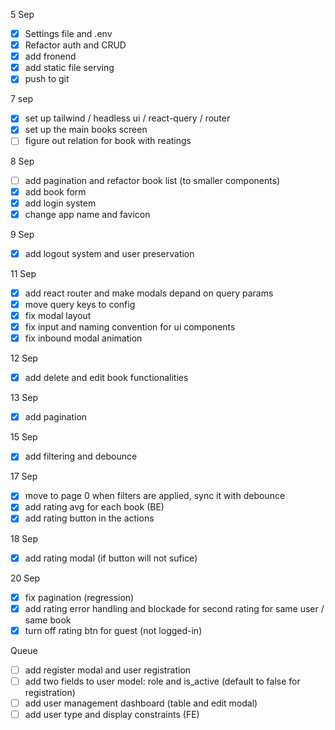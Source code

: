 5 Sep

- [x] Settings file and .env
- [x] Refactor auth and CRUD
- [x] add fronend
- [x] add static file serving
- [x] push to git

7 sep

- [x] set up tailwind / headless ui / react-query / router
- [x] set up the main books screen
- [ ] figure out relation for book with reatings

8 Sep

- [ ] add pagination and refactor book list (to smaller components)
- [x] add book form
- [x] add login system
- [x] change app name and favicon

9 Sep

- [x] add logout system and user preservation

11 Sep

- [x] add react router and make modals depand on query params
- [x] move query keys to config
- [x] fix modal layout
- [x] fix input and naming convention for ui components
- [x] fix inbound modal animation

12 Sep

- [x] add delete and edit book functionalities

13 Sep

- [x] add pagination

15 Sep

- [x] add filtering and debounce

17 Sep

- [x] move to page 0 when filters are applied, sync it with debounce
- [x] add rating avg for each book (BE)
- [x] add rating button in the actions

18 Sep

- [x] add rating modal (if button will not sufice)

20 Sep

- [x] fix pagination (regression)
- [x] add rating error handling and blockade for second rating for same user / same book
- [x] turn off rating btn for guest (not logged-in)

Queue

- [ ] add register modal and user registration
- [ ] add two fields to user model: role and is_active (default to false for registration)
- [ ] add user management dashboard (table and edit modal)
- [ ] add user type and display constraints (FE)
